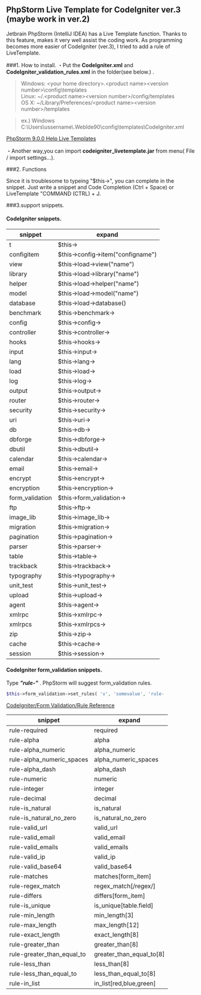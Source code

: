 ## PhpStorm Live Template for CodeIgniter ver.3 (maybe work in ver.2) 
Jetbrain PhpStorm (IntelliJ IDEA) has a Live Template function.
Thanks to this feature, makes it very well assist the coding work.
As programming becomes more easier of CodeIgniter (ver.3), I tried to add a rule of LiveTemplate.

###1. How to install.
・Put the **CodeIgniter.xml** and **CodeIgniter_validation_rules.xml** in the folder(see below.) .


> Windows: &lt;your home directory&gt;\.&lt;product name&gt;&lt;version number&gt;\config\templates<br>
> Linux: ~/.&lt;product name&gt;&lt;version number&gt;/config/templates<br>
> OS X: ~/Library/Preferences/&lt;product name&gt;&lt;version number&gt;/templates<br>

> ex.) Windows<br>
> C:\Users\ussername\\.WebIde90\config\templates\CodeIgniter.xml

[PhpStorm 9.0.0 Help Live Templates](https://www.jetbrains.com/phpstorm/help/live-templates.html "PhpStorm 9.0.0 Help Live Templates")


・Another way,you can import **codeigniter_livetemplate.jar** from menu( File / import settings...).

###2. Functions

Since it is troublesome to typeing "$this->", you can complete in the snippet.
Just write a snippet and Code Completion (Ctrl + Space) or LiveTemplate "COMMAND (CTRL) + J.


###3.support snippets.

#### CodeIgniter snippets.


snippet	| expand	
----------------| -------------------------------------
t	| $this->	
configitem	| $this->config->item("configname")	
view	| $this->load->view("name")
library	| $this->load->library("name")
helper	| $this->load->helper("name")
model	| $this->load->model("name")
database	| $this->load->database()
benchmark	| $this->benchmark->	
config	| $this->config->	
controller	| $this->controller->	
hooks	| $this->hooks->	
input	| $this->input->	
lang	| $this->lang->	
load	| $this->load->	
log	| $this->log->	
output	| $this->output->	
router	| $this->router->	
security	| $this->security->	
uri	| $this->uri->	
db	| $this->db->	
dbforge	| $this->dbforge->	
dbutil	| $this->dbutil->	
calendar	| $this->calendar->	
email	| $this->email->	
encrypt	| $this->encrypt->	
encryption	| $this->encryption->	
form_validation	| $this->form_validation->	
ftp	| $this->ftp->	
image_lib	| $this->image_lib->	
migration	| $this->migration->	
pagination	| $this->pagination->	
parser	| $this->parser->	
table	| $this->table->	
trackback	| $this->trackback->	
typography	| $this->typography->	
unit_test	| $this->unit_test->	
upload	| $this->upload->	
agent	| $this->agent->	
xmlrpc	| $this->xmlrpc->	
xmlrpcs	| $this->xmlrpcs->	
zip	| $this->zip->	
cache	| $this->cache->	
session	| $this->session->	


#### CodeIgniter form_validation snippets.


Type ***"rule-"*** . PhpStorm will suggest form_validation  rules.

```php
$this->form_validation->set_rules( 'v', 'somevalue', 'rule-    
```



[CodeIgniter/Form Validation/Rule Reference](http://www.codeigniter.com/user_guide/libraries/form_validation.html?highlight=validation%20rule#rule-reference "CodeIgniter/Form Validation/Rule Reference")


snippet	| expand	
----------------| -------------------------------------
rule-required	| required              
rule-alpha	| alpha                 
rule-alpha_numeric	| alpha_numeric         
rule-alpha_numeric_spaces	| alpha_numeric_spaces  
rule-alpha_dash	| alpha_dash            
rule-numeric	| numeric               
rule-integer	| integer               
rule-decimal	| decimal               
rule-is_natural	| is_natural            
rule-is_natural_no_zero	| is_natural_no_zero    
rule-valid_url	| valid_url             
rule-valid_email	| valid_email           
rule-valid_emails	| valid_emails          
rule-valid_ip	| valid_ip              
rule-valid_base64	| valid_base64          
rule-matches	| matches[form_item]    
rule-regex_match	| regex_match[/regex/]  
rule-differs	| differs[form_item]    
rule-is_unique	| is_unique[table.field]
rule-min_length	| min_length[3]         
rule-max_length	| max_length[12]        
rule-exact_length	| exact_length[8]       
rule-greater_than	| greater_than[8]       
rule-greater_than_equal_to	| greater_than_equal_to[8]
rule-less_than	| less_than[8]            
rule-less_than_equal_to	| less_than_equal_to[8]   
rule-in_list	| in_list[red,blue,green] 
	







